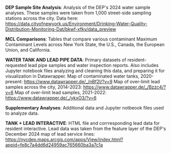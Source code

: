 **DEP Sample Site Analysis**: Analysis of the DEP's 2024 water sample analyses. These samples were taken from 1,000 street-side sampling stations across the city. Data here: https://data.cityofnewyork.us/Environment/Drinking-Water-Quality-Distribution-Monitoring-Dat/bkwf-xfky/data_preview

**MCL Comparisons**: Tables that compare various contaminant Maximum Contaminant Levels across New York State, the U.S., Canada, the European Union, and California.

**WATER TANK AND LEAD PIPE DATA**: Primary datasets of resident-requested lead pipe samples and water inspection reports. Also includes Jupyter notebook files analyzing and cleaning this data, and preparing it for visualization in Datawrapper.
  Map of contaminated water tanks, 2020-present: https://www.datawrapper.de/_/nBf2l/?v=9
  Map of over-limit lead samples across the city, 2014-2023: https://www.datawrapper.de/_/Bzzc4/?v=6
  Map of over-limit lead samples, 2021-2022: https://www.datawrapper.de/_/ykxO3/?v=6

**Supplementary Analyses**: Additional data and Jupyter notbeook files used to analyze data.

**TANK + LEAD INTERACTIVE**: HTML file and corrresponding lead data for resident interactive. Lead data was taken from the feature layer of the DEP's December 2024 map of lead service lines: https://nycdep.maps.arcgis.com/apps/View/index.html?appid=fe8c7a4dd6d24959ac765660ba3a7c1a
